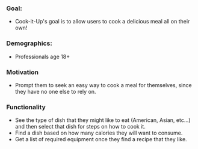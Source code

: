 ### Goal:

- Cook-it-Up's goal is to allow users to cook a delicious meal all on their own!

### Demographics:

- Professionals age 18+

### Motivation

- Prompt them to seek an easy way to cook a meal for themselves, since they have no one else to rely on.

### Functionality

- See the type of dish that they might like to eat (American, Asian, etc...) and then select that dish for steps on how to cook it.
- Find a dish based on how many calories they will want to consume.
- Get a list of required equipment once they find a recipe that they like.